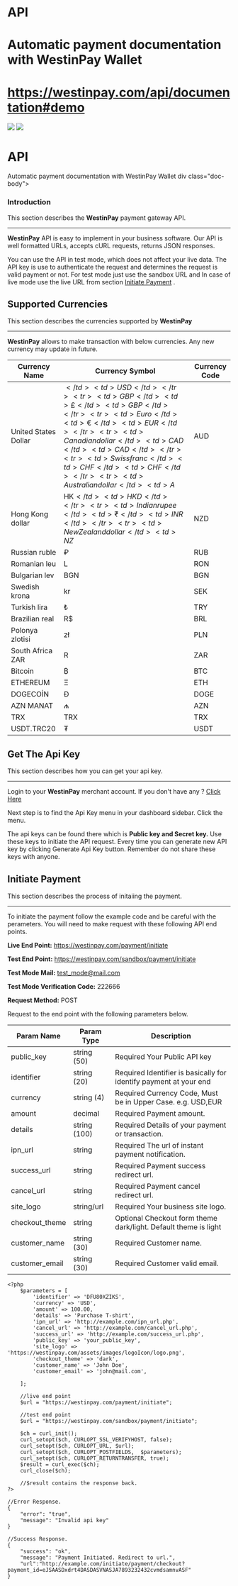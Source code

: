 # API
# Automatic payment documentation with WestinPay Wallet
# https://westinpay.com/api/documentation#demo

<img src="https://westinpay.com/assets/images/20BC661C-3C34-4C9B-BAAD-D7BE95162806.jpeg" >
<img src="https://westinpay.com/assets/images/AFCF2D90-B4A4-4710-8B12-B420F7ECB07F.jpeg" >

# API
Automatic payment documentation with WestinPay Wallet
div class="doc-body">
                        <div class="doc-section" id="introduction-section">
                            <div class="doc-content">
                                <section id="introduction">
                                    <h3>Introduction</h3>
                                    <p class="mt-2">This section describes the <strong>WestinPay</strong>
                                        payment gateway API.                                    </p>
                                    <hr>
                                    <p class="text-justify">
                                        <strong>WestinPay</strong> API is easy to implement in your business software. Our API is well formatted URLs, accepts cURL requests, returns JSON responses.                                    </p>
                                    <p class="text-justify">
                                        You can use the API in test mode, which does not affect your live data. The API key is use to authenticate the request and determines the request is valid payment or not. For test mode just use the sandbox URL and In case of live mode use the live URL from  section <a href="#initiate">Initiate Payment</a> .
                                    </p>
                                </section>
                            </div><!-- doc-content end -->
                        </div><!-- doc-section end -->
                        <div class="doc-section" id="currency">
                            <div class="doc-content">
                                <section id="">
                                    <h2>Supported Currencies</h2>
                                    <p class="mt-2">This section describes the currencies supported by <strong>WestinPay</strong></p>
                                    <hr>
                                    <p>
                                        <strong>WestinPay</strong>
                                         allows to make transaction with below currencies. Any new currency may update in future.                                    </p>
                                </section>
                                <section id="setting-two">
                                    <div class="table-responsive">
                                        <table class="table table-bordered">
                                            <thead>
                                                <tr>
                                                    <th>Currency Name</th>
                                                    <th>Currency Symbol</th>
                                                    <th>Currency Code</th>
                                                </tr>
                                            </thead>
                                            <tbody>
                                                                                                    <tr>
                                                        <td>United States Dollar</td>
                                                        <td>$</td>
                                                        <td>USD</td>
                                                    </tr>
                                                                                                    <tr>
                                                        <td>GBP</td>
                                                        <td>£</td>
                                                        <td>GBP</td>
                                                    </tr>
                                                                                                    <tr>
                                                        <td>Euro</td>
                                                        <td>€</td>
                                                        <td>EUR</td>
                                                    </tr>
                                                                                                    <tr>
                                                        <td>Canadian dollar</td>
                                                        <td>CAD</td>
                                                        <td>CAD</td>
                                                    </tr>
                                                                                                    <tr>
                                                        <td>Swiss franc</td>
                                                        <td>CHF</td>
                                                        <td>CHF</td>
                                                    </tr>
                                                                                                    <tr>
                                                        <td>Australian dollar</td>
                                                        <td>A$</td>
                                                        <td>AUD</td>
                                                    </tr>
                                                                                                    <tr>
                                                        <td>Hong Kong dollar</td>
                                                        <td>HK$</td>
                                                        <td>HKD</td>
                                                    </tr>
                                                                                                    <tr>
                                                        <td>Indian rupee</td>
                                                        <td>₹</td>
                                                        <td>INR</td>
                                                    </tr>
                                                                                                    <tr>
                                                        <td>New Zealand dollar</td>
                                                        <td>NZ$</td>
                                                        <td>NZD</td>
                                                    </tr>
                                                                                                    <tr>
                                                        <td>Russian ruble</td>
                                                        <td>₽</td>
                                                        <td>RUB</td>
                                                    </tr>
                                                                                                    <tr>
                                                        <td>Romanian leu</td>
                                                        <td>L</td>
                                                        <td>RON</td>
                                                    </tr>
                                                                                                    <tr>
                                                        <td>Bulgarian lev</td>
                                                        <td>BGN</td>
                                                        <td>BGN</td>
                                                    </tr>
                                                                                                    <tr>
                                                        <td>Swedish krona</td>
                                                        <td>kr</td>
                                                        <td>SEK</td>
                                                    </tr>
                                                                                                    <tr>
                                                        <td>Turkish lira</td>
                                                        <td>₺</td>
                                                        <td>TRY</td>
                                                    </tr>
                                                                                                    <tr>
                                                        <td>Brazilian real</td>
                                                        <td>R$</td>
                                                        <td>BRL</td>
                                                    </tr>
                                                                                                    <tr>
                                                        <td>Polonya zlotisi</td>
                                                        <td>zł</td>
                                                        <td>PLN</td>
                                                    </tr>
                                                                                                    <tr>
                                                        <td>South Africa ZAR</td>
                                                        <td>R</td>
                                                        <td>ZAR</td>
                                                    </tr>
                                                                                                    <tr>
                                                        <td>Bitcoin</td>
                                                        <td>₿</td>
                                                        <td>BTC</td>
                                                    </tr>
                                                                                                    <tr>
                                                        <td>ETHEREUM</td>
                                                        <td>Ξ</td>
                                                        <td>ETH</td>
                                                    </tr>
                                                                                                    <tr>
                                                        <td>DOGECOİN</td>
                                                        <td>Ð</td>
                                                        <td>DOGE</td>
                                                    </tr>
                                                                                                    <tr>
                                                        <td>AZN MANAT</td>
                                                        <td>₼</td>
                                                        <td>AZN</td>
                                                    </tr>
                                                                                                    <tr>
                                                        <td>TRX</td>
                                                        <td>TRX</td>
                                                        <td>TRX</td>
                                                    </tr>
                                                                                                    <tr>
                                                        <td>USDT.TRC20</td>
                                                        <td>₮</td>
                                                        <td>USDT</td>
                                                    </tr>
                                                                                            </tbody>
                                        </table>
                                    </div><!-- table-responsive end -->
                                </section>
                            </div><!-- doc-content end -->
                        </div><!-- doc-section end -->
                        <div class="doc-section" id="api-key">
                            <div class="doc-content">
                                <section id="">
                                    <h2>Get The Api Key</h2>
                                    <p class="mt-2">This section describes how you can get your api key.</p>
                                    <hr>
                                    <p class="text-justify">Login to your <strong>WestinPay</strong> merchant account. If you don't have any ? <a target="_blank" href=" https://westinpay.com/merchant ">Click Here</a>
                                    </p>
                                    <p>Next step is to find the <span class="text--base">Api Key</span>
                                        menu in your dashboard sidebar. Click the menu.                                    </p>
                                    <p class="text-justify">The api keys can be found there which is <strong>Public key and Secret key.</strong>
                                        Use these keys to initiate the API request. Every time you can generate new API key by clicking                                        <span class="text--base">Generate Api Key</span>
                                        button. Remember do not share these keys with anyone.                                    </p>
                                </section>
                            </div><!-- doc-content end -->
                        </div><!-- doc-section end -->
                        <div class="doc-section" id="initiate">
                            <div class="doc-content">
                                <section id="">
                                    <h2>Initiate Payment</h2>
                                    <p class="mt-2">This section describes the process of initaiing the payment.</p>
                                    <hr>
                                    <p>
                                        To initiate the payment follow the example code and be careful with the perameters. You will need to make request with these following API end points.                                    </p>
                                    <p>
                                        <strong>Live End Point:</strong>
                                        <span class="text--base"> https://westinpay.com/payment/initiate </span>
                                    </p>
                                    <p class="d-flex align-items-center flex-wrap gap-2">
                                        <strong>Test End Point:</strong>
                                        <span class="text--base responsive-text"> https://westinpay.com/sandbox/payment/initiate </span>
                                    </p>
                                    <p>
                                        <strong>Test Mode Mail:</strong>
                                        <span class="text--base">test_mode@mail.com</span>
                                    </p>
                                    <p>
                                        <strong>Test Mode Verification Code:</strong>
                                        <span class="text--base">222666</span>
                                    </p>
                                    <p>
                                        <strong>Request Method:</strong>
                                        <span class="text--base">POST</span>
                                    </p>
                                </section>
                                <section id="setting-two">
                                    <p>Request to the end point with the following parameters below.</p>
                                    <div class="table-responsive">
                                        <table class="table table-bordered">
                                            <thead>
                                                <tr>
                                                    <th>Param Name</th>
                                                    <th>Param Type</th>
                                                    <th>Description</th>
                                                </tr>
                                            </thead>
                                            <tbody>
                                                <tr>
                                                    <td>public_key</td>
                                                    <td>string (50)</td>
                                                    <td>
                                                        <span class="badge badge--danger font-size--12px">Required</span>
                                                        Your Public API key                                                    </td>
                                                </tr>
                                                <tr>
                                                    <td>identifier</td>
                                                    <td>string (20)</td>
                                                    <td>
                                                        <span class="badge badge--danger font-size--12px">Required</span>
                                                        Identifier is basically for identify payment at your end                                                    </td>
                                                </tr>
                                                <tr>
                                                    <td>currency</td>
                                                    <td>string (4)</td>
                                                    <td>
                                                        <span class="badge badge--danger font-size--12px">Required</span>
                                                        Currency Code, Must be in Upper Case. e.g. USD,EUR                                                    </td>
                                                </tr>
                                                <tr>
                                                    <td>amount</td>
                                                    <td>decimal</td>
                                                    <td>
                                                        <span class="badge badge--danger font-size--12px">Required</span>
                                                        Payment amount.                                                    </td>
                                                </tr>
                                                <tr>
                                                    <td>details</td>
                                                    <td>string (100)</td>
                                                    <td>
                                                        <span class="badge badge--danger font-size--12px">Required</span>
                                                        Details of your payment or transaction.                                                    </td>
                                                </tr>
                                                <tr>
                                                    <td>ipn_url</td>
                                                    <td>string</td>
                                                    <td>
                                                        <span class="badge badge--danger font-size--12px">Required</span>
                                                        The url of instant payment notification.                                                    </td>
                                                </tr>
                                                <tr>
                                                    <td>success_url</td>
                                                    <td>string</td>
                                                    <td>
                                                        <span class="badge badge--danger font-size--12px">Required</span>
                                                        Payment success redirect url.                                                    </td>
                                                </tr>
                                                <tr>
                                                    <td>cancel_url</td>
                                                    <td>string</td>
                                                    <td>
                                                        <span class="badge badge--danger font-size--12px">Required</span>
                                                        Payment cancel redirect url.                                                    </td>
                                                </tr>
                                                <tr>
                                                    <td>site_logo</td>
                                                    <td>string/url</td>
                                                    <td>
                                                        <span class="badge badge--danger font-size--12px">Required</span>
                                                        Your business site logo.                                                    </td>
                                                </tr>
                                                <tr>
                                                    <td>checkout_theme</td>
                                                    <td>string</td>
                                                    <td>
                                                        <span class="badge badge--info font-size--12px">Optional</span>
                                                        Checkout form theme dark/light. Default theme is light                                                    </td>
                                                </tr>
                                                <tr>
                                                    <td>customer_name</td>
                                                    <td>string (30)</td>
                                                    <td>
                                                        <span class="badge badge--danger font-size--12px">Required</span>
                                                        Customer name.                                                    </td>
                                                </tr>
                                                <tr>
                                                    <td>customer_email</td>
                                                    <td>string (30)</td>
                                                    <td>
                                                        <span class="badge badge--danger font-size--12px">Required</span>
                                                        Customer valid email.                                                    </td>
                                                </tr>
                                            </tbody>
                                        </table>
                                    </div><!-- table-responsive end -->

                

<pre><code class="language-php" id="php">&lt;?php
    $parameters = [
        'identifier' =&gt; 'DFU80XZIKS',
        'currency' =&gt; 'USD',
        'amount' =&gt; 100.00,
        'details' =&gt; 'Purchase T-shirt',
        'ipn_url' =&gt; 'http://example.com/ipn_url.php',
        'cancel_url' =&gt; 'http://example.com/cancel_url.php',
        'success_url' =&gt; 'http://example.com/success_url.php',
        'public_key' =&gt; 'your_public_key',
        'site_logo' =&gt; 'https://westinpay.com/assets/images/logoIcon/logo.png',
        'checkout_theme' =&gt; 'dark',
        'customer_name' =&gt; 'John Doe',
        'customer_email' =&gt; 'john@mail.com',

    ];

    //live end point
    $url = "https://westinpay.com/payment/initiate";

    //test end point
    $url = "https://westinpay.com/sandbox/payment/initiate";

    $ch = curl_init();
    curl_setopt($ch, CURLOPT_SSL_VERIFYHOST, false);
    curl_setopt($ch, CURLOPT_URL, $url);
    curl_setopt($ch, CURLOPT_POSTFIELDS,  $parameters);
    curl_setopt($ch, CURLOPT_RETURNTRANSFER, true);
    $result = curl_exec($ch);
    curl_close($ch);

    //$result contains the response back.
?&gt;</code></pre>

                              

<pre><code class="language-php" id="response">//Error Response.
{
    "error": "true",
    "message": "Invalid api key"
}

//Success Response.
{
    "success": "ok",
    "message": "Payment Initiated. Redirect to url.",
    "url":"http://example.com/initiate/payment/checkout?payment_id=eJSAASDxdrt4DASDASVNASJA7893232432cvmdsamnvASF"
}
</code></pre>

                                
